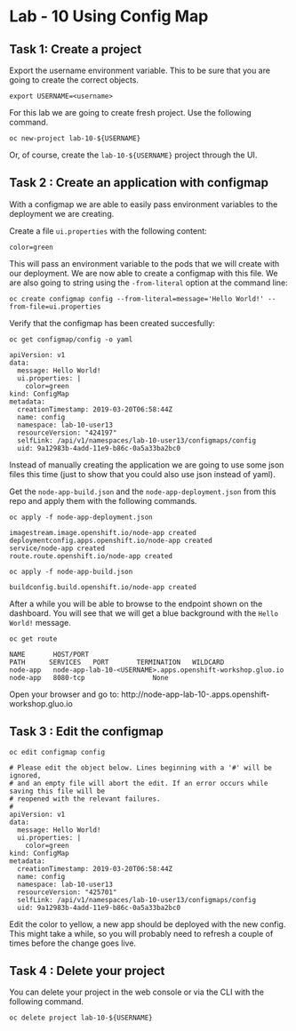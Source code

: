 # Lab - 10 Using Config Map

## Task 1: Create a project

Export the username environment variable. This to be sure that you are going to
create the correct objects.

```
export USERNAME=<username>
```

For this lab we are going to create fresh project. Use the following command.

```
oc new-project lab-10-${USERNAME}
```

Or, of course, create the `lab-10-${USERNAME}` project through the UI.

## Task 2 : Create an application with configmap

With a configmap we are able to easily pass environment variables to the 
deployment we are creating.

Create a file `ui.properties` with the following content:

```
color=green
```

This will pass an environment variable to the pods that we will create with our
deployment. We are now able to create a configmap with this file. We are also
going to string using the `-from-literal` option at the command line:

```
oc create configmap config --from-literal=message='Hello World!' --from-file=ui.properties
```

Verify that the configmap has been created succesfully:

```
oc get configmap/config -o yaml

apiVersion: v1
data:
  message: Hello World!
  ui.properties: |
    color=green
kind: ConfigMap
metadata:
  creationTimestamp: 2019-03-20T06:58:44Z
  name: config
  namespace: lab-10-user13
  resourceVersion: "424197"
  selfLink: /api/v1/namespaces/lab-10-user13/configmaps/config
  uid: 9a12983b-4add-11e9-b86c-0a5a33ba2bc0
```

Instead of manually creating the application we are going to use some json files 
this time (just to show that you could also use json instead of yaml).

Get the `node-app-build.json` and the `node-app-deployment.json` from this repo
and apply them with the following commands.

```
oc apply -f node-app-deployment.json

imagestream.image.openshift.io/node-app created
deploymentconfig.apps.openshift.io/node-app created
service/node-app created
route.route.openshift.io/node-app created
```

```
oc apply -f node-app-build.json

buildconfig.build.openshift.io/node-app created
```

After a while you will be able to browse to the endpoint shown on the dashboard.
You will see that we will get a blue background with the `Hello World!` message.

```
oc get route

NAME       HOST/PORT                                                PATH      SERVICES   PORT       TERMINATION   WILDCARD
node-app   node-app-lab-10-<USERNAME>.apps.openshift-workshop.gluo.io         node-app   8080-tcp                 None
```

Open your browser and go to: http://node-app-lab-10-<USERNAME>.apps.openshift-workshop.gluo.io

## Task 3 : Edit the configmap

```
oc edit configmap config

# Please edit the object below. Lines beginning with a '#' will be ignored,
# and an empty file will abort the edit. If an error occurs while saving this file will be
# reopened with the relevant failures.
#
apiVersion: v1
data:
  message: Hello World!
  ui.properties: |
    color=green
kind: ConfigMap
metadata:
  creationTimestamp: 2019-03-20T06:58:44Z
  name: config
  namespace: lab-10-user13
  resourceVersion: "425701"
  selfLink: /api/v1/namespaces/lab-10-user13/configmaps/config
  uid: 9a12983b-4add-11e9-b86c-0a5a33ba2bc0
```

Edit the color to yellow, a new app should be deployed with the new config. This 
might take a while, so you will probably need to refresh a couple of times 
before the change goes live. 

## Task 4 : Delete your project

You can delete your project in the web console or via the CLI with the following
command.

```
oc delete project lab-10-${USERNAME}
```